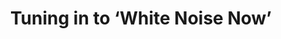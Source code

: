 ---
title: Tuning in to ‘White Noise Now’ 
publication: Adobe Create
link: https://create.adobe.com/2017/4/12/tuning_in_to_white_noise_now.html?scid=social72651057&adbid=874659390971756545&adbpl=tw&adbpr=77113713
---